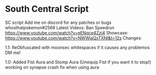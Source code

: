 # South Central Script
SC script
Add me on discord for any patches or bugs whosthatpokemon#2568
Latest Videos: Ban Speedrun https://www.youtube.com/watch?v=eENqce4Zzj4
               Showcase: https://www.youtube.com/watch?v=NWWlaQxTXNI&t=12s
Changes: 

1.1: ReObfuscated with moonsec whitespaces if it causes any problemos DM me!

1.0: Added Fist Aura and Stomp Aura (Unequip Fist if you want it to stop!) workiing on synapse crash fix when using aura
